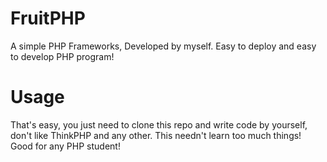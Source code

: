 # FruitPHP
A simple PHP Frameworks, Developed by myself. Easy to deploy and easy to develop PHP program!

# Usage
That's easy, you just need to clone this repo and write code by yourself, don't like ThinkPHP and any other. This needn't learn too much things! Good for any PHP student!

